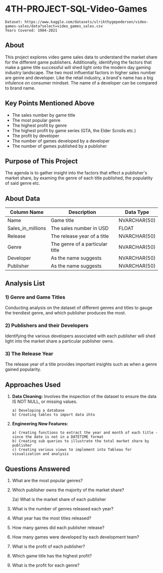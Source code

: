 # 4TH-PROJECT-SQL-Video-Games

    Dataset: https://www.kaggle.com/datasets/ulrikthygepedersen/video-games-sales/data?select=video_games_sales.csv 
    Years Covered: 1984-2021
    
## About

This project explores video game sales data to understand the market share for the different game publishers. Additionally, identifying the factors that make a game title successful will shed light onto the modern day gaming industry landscape. The two most influential factors in higher sales number are genre and developer. Like the retail industry, a brand's name has a big infulence on consumer mindset. The name of a developer can be compared to brand name.

## Key Points Mentioned Above

- The sales number by game title
- The most popular genre
- The highest profit by genre
- The highest profit by game series (GTA, the Elder Scrolls etc.)
- The profit by developer
- The number of games developed by a developer
- The number of games published by a publisher

## Purpose of This Project

The agenda is to gather insight into the factors that effect a publisher's market share, by examing the genre of each title published, the populatity of said genre etc.

## About Data

| Column Name  | Description | Data Type |
| ---------   | --------- | --------- |
| Name | Game title | NVARCHAR(50) |
| Sales_in_millions | The sales number in USD | FLOAT |
| Release | The release year of a title | NVARCHAR(50) |
| Genre | The genre of a particular title | NVARCHAR(50) |
| Developer | As the name suggests | NVARCHAR(50) |
| Publisher | As the name suggests | NVARCHAR(50) |

## Analysis List

### 1) Genre and Game Titles

Conducting analysis on the dataset of different genres and titles to gauge the trendiest genre, and which publisher produces the most.

### 2) Publishers and their Developers

Identifying the various developers associated with each publisher will shed light into the market share a particular publisher owns.

### 3) The Release Year

The release year of a title provides important insights such as when a genre gained popularity.

## Approaches Used

1) **Data Cleaning:** Involves the inspection of the dataset to ensure the data IS NOT NULL, or missing values.

       a) Developing a database
       b) Creating tables to import data ihto
   
2) **Engineering New Features:**

       a) Creating functions to extract the year and month of each title - since the date is not in a DATETIME format
       b) Creating sub queries to illustrate the total market share by publisher
       c) Creating various views to implement into Tableau for visualization and analysis

## Questions Answered

1) What are the most popular genres?

2) Which publisher owns the majority of the market share?

    2a) What is the market share of each publisher

3) What is the number of genres released each year?

4) What year has the most titles released?

5) How many games did each publisher release?

6) How many games were developed by each development team?

7) What is the profit of each publisher?

8) Which game title has the highest profit?

9) What is the profit for each genre?
